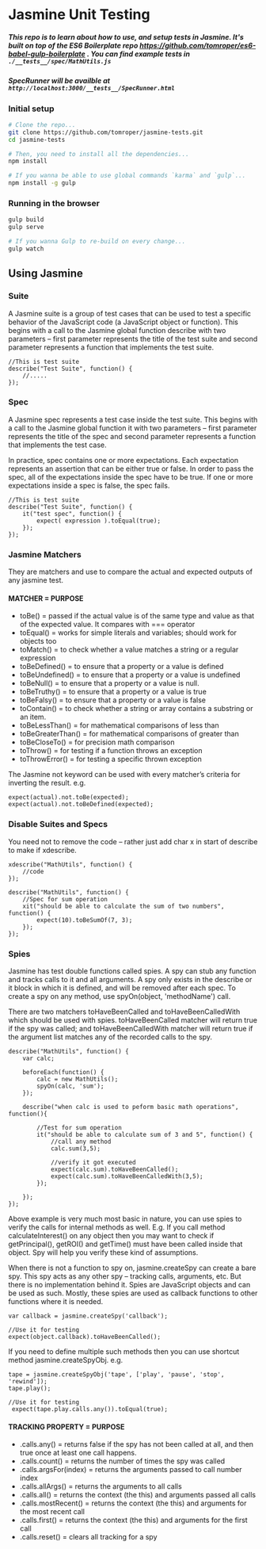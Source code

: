 # Jasmine Unit Testing

##### This repo is to learn about how to use, and setup tests in Jasmine. It's built on top of the ES6 Boilerplate repo https://github.com/tomroper/es6-babel-gulp-boilerplate . You can find example tests in `./__tests__/spec/MathUtils.js`

##### SpecRunner will be availble at `http://localhost:3000/__tests__/SpecRunner.html`


### Initial setup

```bash
# Clone the repo...
git clone https://github.com/tomroper/jasmine-tests.git
cd jasmine-tests

# Then, you need to install all the dependencies...
npm install

# If you wanna be able to use global commands `karma` and `gulp`...
npm install -g gulp
```

### Running in the browser
```bash
gulp build
gulp serve

# If you wanna Gulp to re-build on every change...
gulp watch
```

## Using Jasmine

### Suite

A Jasmine suite is a group of test cases that can be used to test a specific behavior of the JavaScript code (a JavaScript object or function). This begins with a call to the Jasmine global function describe with two parameters – first parameter represents the title of the test suite and second parameter represents a function that implements the test suite.

```
//This is test suite
describe("Test Suite", function() {
    //.....
});
```

### Spec

A Jasmine spec represents a test case inside the test suite. This begins with a call to the Jasmine global function it with two parameters – first parameter represents the title of the spec and second parameter represents a function that implements the test case.

In practice, spec contains one or more expectations. Each expectation represents an assertion that can be either true or false. In order to pass the spec, all of the expectations inside the spec have to be true. If one or more expectations inside a spec is false, the spec fails.

```
//This is test suite
describe("Test Suite", function() {
    it("test spec", function() {
        expect( expression ).toEqual(true);
    }); 
});
```

### Jasmine Matchers

They are matchers and use to compare the actual and expected outputs of any jasmine test. 

#### MATCHER = PURPOSE
* toBe() = passed if the actual value is of the same type and value as that of the expected value. It compares with === operator
* toEqual() = works for simple literals and variables;
should work for objects too
* toMatch() = to check whether a value matches a string or a regular expression
* toBeDefined() = to ensure that a property or a value is defined
* toBeUndefined() = to ensure that a property or a value is undefined
* toBeNull() = to ensure that a property or a value is null.
* toBeTruthy() = to ensure that a property or a value is true
* toBeFalsy() = to ensure that a property or a value is false
* toContain() = to check whether a string or array contains a substring or an item.
* toBeLessThan() = for mathematical comparisons of less than
* toBeGreaterThan() = for mathematical comparisons of greater than
* toBeCloseTo() = for precision math comparison
* toThrow() = for testing if a function throws an exception
* toThrowError() = for testing a specific thrown exception

The Jasmine not keyword can be used with every matcher’s criteria for inverting the result. e.g.
```
expect(actual).not.toBe(expected);
expect(actual).not.toBeDefined(expected);
```
### Disable Suites and Specs

You need not to remove the code – rather just add char x in start of describe to make if xdescribe.

```
xdescribe("MathUtils", function() {
    //code
});
```
```
describe("MathUtils", function() {
    //Spec for sum operation
    xit("should be able to calculate the sum of two numbers", function() {
        expect(10).toBeSumOf(7, 3);
    });
});
```

### Spies
Jasmine has test double functions called spies. A spy can stub any function and tracks calls to it and all arguments. A spy only exists in the describe or it block in which it is defined, and will be removed after each spec. To create a spy on any method, use spyOn(object, 'methodName') call.

There are two matchers toHaveBeenCalled and toHaveBeenCalledWith which should be used with spies. toHaveBeenCalled matcher will return true if the spy was called; and toHaveBeenCalledWith matcher will return true if the argument list matches any of the recorded calls to the spy.

```
describe("MathUtils", function() {
    var calc;
 
    beforeEach(function() {
        calc = new MathUtils();
        spyOn(calc, 'sum');
    });
 
    describe("when calc is used to peform basic math operations", function(){
         
        //Test for sum operation
        it("should be able to calculate sum of 3 and 5", function() {
            //call any method
            calc.sum(3,5);
 
            //verify it got executed
            expect(calc.sum).toHaveBeenCalled();
            expect(calc.sum).toHaveBeenCalledWith(3,5);
        });
 
    });
});
```

Above example is very much most basic in nature, you can use spies to verify the calls for internal methods as well. E.g. If you call method calculateInterest() on any object then you may want to check if getPrincipal(), getROI() and getTime() must have been called inside that object. Spy will help you verify these kind of assumptions.

When there is not a function to spy on, jasmine.createSpy can create a bare spy. This spy acts as any other spy – tracking calls, arguments, etc. But there is no implementation behind it. Spies are JavaScript objects and can be used as such. Mostly, these spies are used as callback functions to other functions where it is needed.

```
var callback = jasmine.createSpy('callback');
 
//Use it for testing
expect(object.callback).toHaveBeenCalled();
```

If you need to define multiple such methods then you can use shortcut method jasmine.createSpyObj. e.g.

```
tape = jasmine.createSpyObj('tape', ['play', 'pause', 'stop', 'rewind']);
tape.play();
 
//Use it for testing
 expect(tape.play.calls.any()).toEqual(true);
```

#### TRACKING PROPERTY = PURPOSE
* .calls.any() = returns false if the spy has not been called at all, and then true once at least one call happens.
* .calls.count() = returns the number of times the spy was called
* .calls.argsFor(index) = returns the arguments passed to call number index
* .calls.allArgs() = returns the arguments to all calls
* .calls.all() = returns the context (the this) and arguments passed all calls
* .calls.mostRecent() = returns the context (the this) and arguments for the most recent call
* .calls.first() = returns the context (the this) and arguments for the first call
* .calls.reset() = clears all tracking for a spy

